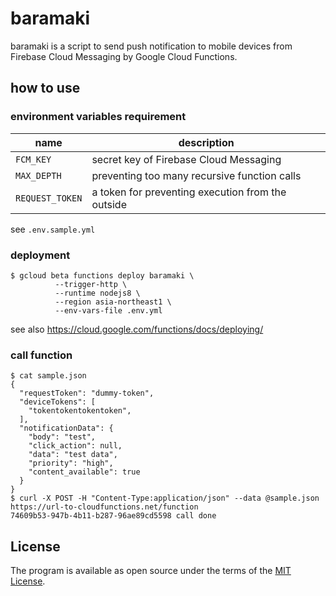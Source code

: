 # baramaki

baramaki is a script to send push notification to mobile devices
from Firebase Cloud Messaging by Google Cloud Functions.

## how to use
### environment variables requirement

| name | description |
| -- | -- |
| `FCM_KEY` | secret key of Firebase Cloud Messaging |
| `MAX_DEPTH` | preventing too many recursive function calls |
| `REQUEST_TOKEN` | a token for preventing execution from the outside |

see `.env.sample.yml`

### deployment
```shell
$ gcloud beta functions deploy baramaki \
          --trigger-http \
          --runtime nodejs8 \
          --region asia-northeast1 \
          --env-vars-file .env.yml
```

see also https://cloud.google.com/functions/docs/deploying/

### call function
```shell
$ cat sample.json
{
  "requestToken": "dummy-token",
  "deviceTokens": [
    "tokentokentokentoken",
  ],
  "notificationData": {
    "body": "test",
    "click_action": null,
    "data": "test data",
    "priority": "high",
    "content_available": true
  }
}
$ curl -X POST -H "Content-Type:application/json" --data @sample.json https://url-to-cloudfunctions.net/function
74609b53-947b-4b11-b287-96ae89cd5598 call done
```

## License

The program is available as open source under the terms of the [MIT License](https://opensource.org/licenses/MIT).
